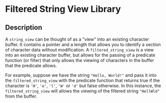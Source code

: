 <h1>Filtered String View Library</h1>
<h2>Description</h2>
<p>A <code>string_view</code> can be thought of as a "view" into an existing character buffer. It contains a pointer and a length that allows you to identify a section of character data without modification. A <code>filtered_string_view</code> is a view into an existing character buffer, but allows for the passing of a predicate function (or filter) that only allows the viewing of characters in the buffer that the predicate allows.</p>

<p>For example, suppose we have the string <code>"Hello, World!"</code> and pass it into the <code>filtered_string_view</code> with the predicate function that returns true if the character is <code>'H'</code>, <code>'e'</code>, <code>'l'</code>, <code>'W'</code> or <code>'d'</code> but false otherwise. In this instance, the <code>filtered_string_view</code> will allows the viewing of the filtered string <code>"HellWld"</code> from the buffer.</p>
